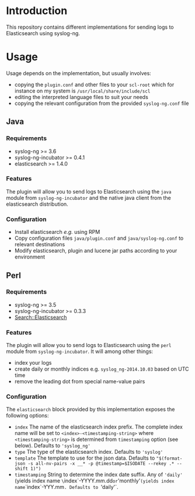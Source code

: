 # Introduction

This repository contains different implementations for sending logs to Elasticsearch
using syslog-ng.

# Usage

Usage depends on the implementation, but usually involves:

* copying the `plugin.conf` and other files to your `scl-root`
  which for instance on my system is `/usr/local/share/include/scl`
* editing the interpreted language files to suit your needs
* copying the relevant configuration from the provided `syslog-ng.conf` file

## Java

### Requirements

* syslog-ng >= 3.6
* syslog-ng-incubator >= 0.4.1
* elasticsearch >= 1.4.0

### Features

The plugin will allow you to send logs to Elasticsearch using the `java` module from `syslog-ng-incubator` and the native java client from the elasticsearch distribution.

### Configuration

* Install elasticsearch *e.g.* using RPM
* Copy configuration files `java/plugin.conf` and `java/syslog-ng.conf` to relevant destinations
* Modify elasticsearch, plugin and lucene jar paths according to your environment

## Perl

### Requirements

* syslog-ng >= 3.5
* syslog-ng-incubator >= 0.3.3
* [Search::Elasticsearch](http://search.cpan.org/dist/Search-Elasticsearch/lib/Search/Elasticsearch.pm)

### Features

The plugin will allow you to send logs to Elasticsearch using the `perl` module from `syslog-ng-incubator`. It will among other things:

* index your logs
* create daily or monthly indices e.g. `syslog_ng-2014.10.03` based on UTC time
* remove the leading dot from special name-value pairs

### Configuration

The `elasticsearch` block provided by this implementation exposes the following options:

* `index` The name of the elasticsearch index prefix. The complete index name will be set to `<index>-<timestamping-string>` where `<timestamping-string>` is determined from `timestamping` option (see below). Defaults to `'syslog_ng'`
* `type` The type of the elasticsearch index. Defaults to `'syslog'`
* `template` The template to use for the json data. Defaults to `"$(format-json -s all-nv-pairs -x __* -p @timestamp=$ISODATE --rekey .* --shift 1)")`
* `timestamping` String to determine the index date suffix. Any of `'daily'` (yields index name `\`index\`-YYYY.mm.dd` or `'monthly'` (yields index name `\`index\`-YYY.mm`. Defaults to `'daily'`.
